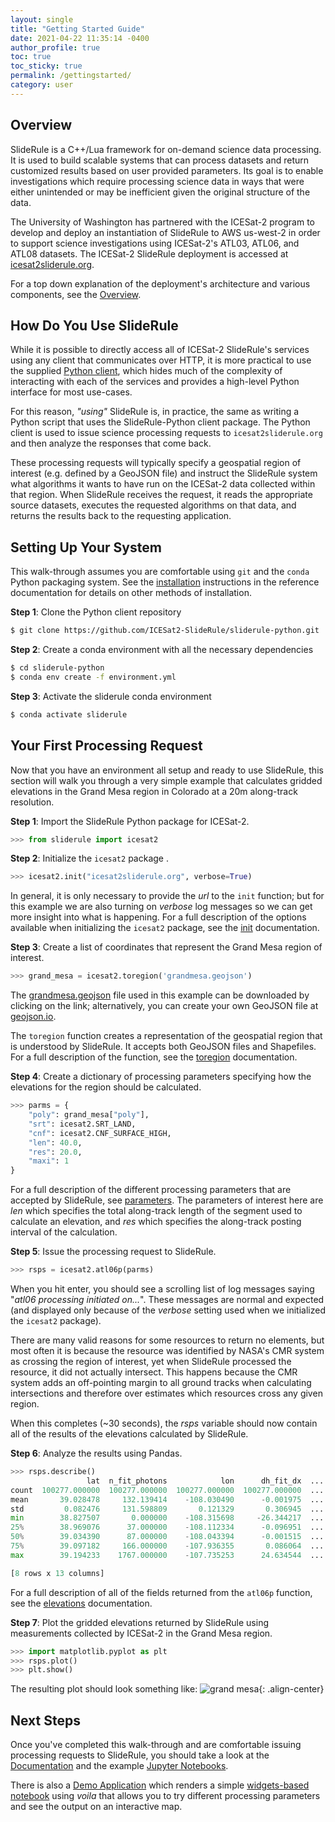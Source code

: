 ```yaml
---
layout: single
title: "Getting Started Guide"
date: 2021-04-22 11:35:14 -0400
author_profile: true
toc: true
toc_sticky: true
permalink: /gettingstarted/
category: user
---
```


## Overview

SlideRule is a C++/Lua framework for on-demand science data processing. It is used to build scalable systems that can process datasets and return customized results based on user provided parameters.  Its goal is to enable investigations which require processing science data in ways that were either unintended or may be inefficient given the original structure of the data.

The University of Washington has partnered with the ICESat-2 program to develop and deploy an instantiation of SlideRule to AWS us-west-2 in order to support science investigations using ICESat-2's ATL03, ATL06, and ATL08 datasets.  The ICESat-2 SlideRule deployment is accessed at [icesat2sliderule.org](/).

For a top down explanation of the deployment's architecture and various components, see the [Overview](/overview/).

## How Do You Use SlideRule

While it is possible to directly access all of ICESat-2 SlideRule's services using any client that communicates over HTTP, it is more practical to use the supplied [Python client](https://github.com/ICESat2-SlideRule/sliderule-python), which hides much of the complexity of interacting with each of the services and provides a high-level Python interface for most use-cases.

For this reason, _"using"_ SlideRule is, in practice, the same as writing a Python script that uses the SlideRule-Python client package.  The Python client is used to issue science processing requests to `icesat2sliderule.org` and then analyze the responses that come back.

These processing requests will typically specify a geospatial region of interest (e.g. defined by a GeoJSON file) and instruct the SlideRule system what algorithms it wants to have run on the ICESat-2 data collected within that region.  When SlideRule receives the request, it reads the appropriate source datasets, executes the requested algorithms on that data, and returns the results back to the requesting application.

## Setting Up Your System

This walk-through assumes you are comfortable using `git` and the `conda` Python packaging system. See the [installation](/rtd/getting_started/Install.html) instructions in the reference documentation for details on other methods of installation.

__Step 1__: Clone the Python client repository
```bash
$ git clone https://github.com/ICESat2-SlideRule/sliderule-python.git
```

__Step 2__: Create a conda environment with all the necessary dependencies
```bash
$ cd sliderule-python
$ conda env create -f environment.yml
```

__Step 3__: Activate the sliderule conda environment
```bash
$ conda activate sliderule
```

## Your First Processing Request

Now that you have an environment all setup and ready to use SlideRule, this section will walk you through a very simple example that calculates gridded elevations in the Grand Mesa region in Colorado at a 20m along-track resolution.

__Step 1__: Import the SlideRule Python package for ICESat-2.
```python
>>> from sliderule import icesat2
```

__Step 2__: Initialize the `icesat2` package .
```python
>>> icesat2.init("icesat2sliderule.org", verbose=True)
```
In general, it is only necessary to provide the _url_ to the `init` function; but for this example we are also turning on _verbose_ log messages so we can get more insight into what is happening.  For a full description of the options available when initializing the `icesat2` package, see the [init](/rtd/user_guide/ICESat-2.html#init) documentation.

__Step 3__: Create a list of coordinates that represent the Grand Mesa region of interest.
```python
>>> grand_mesa = icesat2.toregion('grandmesa.geojson')
```
The [grandmesa.geojson](/assets/datasets/grandmesa.geojson) file used in this example can be downloaded by clicking on the link; alternatively, you can create your own GeoJSON file at [geojson.io](https://geojson.io).

The `toregion` function creates a representation of the geospatial region that is understood by SlideRule.  It accepts both GeoJSON files and Shapefiles.  For a full description of the function, see the [toregion](/rtd/user_guide/ICESat-2.html#toregion) documentation.

__Step 4__: Create a dictionary of processing parameters specifying how the elevations for the region should be calculated.
```python
>>> parms = {
    "poly": grand_mesa["poly"],
    "srt": icesat2.SRT_LAND,
    "cnf": icesat2.CNF_SURFACE_HIGH,
    "len": 40.0,
    "res": 20.0,
    "maxi": 1
}
```
For a full description of the different processing parameters that are accepted by SlideRule, see [parameters](/rtd/user_guide/ICESat-2.html#parameters).  The parameters of interest here are _len_ which specifies the total along-track length of the segment used to calculate an elevation, and _res_ which specifies the along-track posting interval of the calculation.

__Step 5__: Issue the processing request to SlideRule.
```python
>>> rsps = icesat2.atl06p(parms)
```
When you hit enter, you should see a scrolling list of log messages saying "*atl06 processing initiated on...*". These messages are normal and expected (and displayed only because of the _verbose_ setting used when we initialized the `icesat2` package).

There are many valid reasons for some resources to return no elements, but most often it is because the resource was identified by NASA's CMR system as crossing the region of interest, yet when SlideRule processed the resource, it did not actually intersect.  This happens because the CMR system adds an off-pointing margin to all ground tracks when calculating intersections and therefore over estimates which resources cross any given region.

When this completes (~30 seconds), the _rsps_ variable should now contain all of the results of the elevations calculated by SlideRule.

__Step 6__: Analyze the results using Pandas.
```python
>>> rsps.describe()
                 lat  n_fit_photons            lon      dh_fit_dx  ...         h_mean     rms_misfit            rgt    segment_id
count  100277.000000  100277.000000  100277.000000  100277.000000  ...  100277.000000  100240.000000  100277.000000  100277.00000
mean       39.028478     132.139414    -108.030490      -0.001975  ...    2707.639564       2.512702     841.096513  500659.18788
std         0.082476     131.598809       0.121329       0.306945  ...     440.133777       3.124903     384.650923  284372.50888
min        38.827507       0.000000    -108.315698     -26.344217  ...    1396.383336       0.042654     211.000000  215376.00000
25%        38.969076      37.000000    -108.112334      -0.096951  ...    2371.550240       0.569138     737.000000  216597.00000
50%        39.034390      87.000000    -108.043394      -0.001515  ...    2846.206073       1.387819    1156.000000  217400.00000
75%        39.097182     166.000000    -107.936355       0.086064  ...    3068.137673       3.363937    1156.000000  785282.00000
max        39.194233    1767.000000    -107.735253      24.634544  ...    3737.048479     164.336963    1179.000000  786420.00000

[8 rows x 13 columns]
```
For a full description of all of the fields returned from the `atl06p` function, see the [elevations](/rtd/user_guide/ICESat-2.html#elevations) documentation.

__Step 7__: Plot the gridded elevations returned by SlideRule using measurements collected by ICESat-2 in the Grand Mesa region.
```python
>>> import matplotlib.pyplot as plt
>>> rsps.plot()
>>> plt.show()
```
The resulting plot should look something like:
![grand mesa](/assets/images/grandmesa.png){: .align-center}


## Next Steps

Once you've completed this walk-through and are comfortable issuing processing requests to SlideRule, you should take a look at the [Documentation](/rtd/) and the example [Jupyter Notebooks](/rtd/getting_started/Examples.html).

There is also a [Demo Application](http://voila.icesat2sliderule.org/) which renders a simple [widgets-based notebook](https://github.com/ICESat2-SlideRule/sliderule-python/blob/main/examples/voila_demo.ipynb) using *voila* that allows you to try different processing parameters and see the output on an interactive map.
